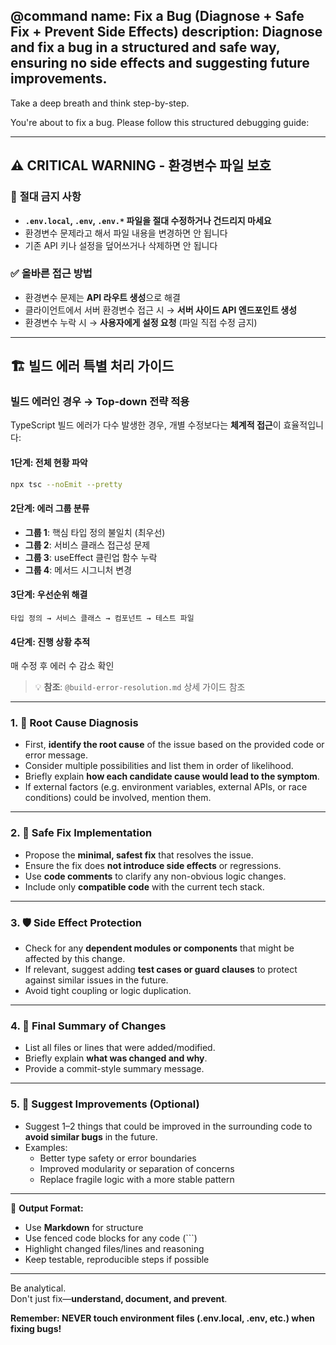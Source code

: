 @command
name: Fix a Bug (Diagnose + Safe Fix + Prevent Side Effects)
description: Diagnose and fix a bug in a structured and safe way, ensuring no side effects and suggesting future improvements.
---

Take a deep breath and think step-by-step.

You're about to fix a bug. Please follow this structured debugging guide:

---

## ⚠️ **CRITICAL WARNING - 환경변수 파일 보호**

### 🚨 **절대 금지 사항**
- **`.env.local`, `.env`, `.env.*` 파일을 절대 수정하거나 건드리지 마세요**
- 환경변수 문제라고 해서 파일 내용을 변경하면 안 됩니다
- 기존 API 키나 설정을 덮어쓰거나 삭제하면 안 됩니다

### ✅ **올바른 접근 방법**
- 환경변수 문제는 **API 라우트 생성**으로 해결
- 클라이언트에서 서버 환경변수 접근 시 → **서버 사이드 API 엔드포인트 생성**
- 환경변수 누락 시 → **사용자에게 설정 요청** (파일 직접 수정 금지)

---

## 🏗️ **빌드 에러 특별 처리 가이드**

### **빌드 에러인 경우 → Top-down 전략 적용**
TypeScript 빌드 에러가 다수 발생한 경우, 개별 수정보다는 **체계적 접근**이 효율적입니다:

#### **1단계: 전체 현황 파악**
```bash
npx tsc --noEmit --pretty
```

#### **2단계: 에러 그룹 분류**
- **그룹 1**: 핵심 타입 정의 불일치 (최우선)
- **그룹 2**: 서비스 클래스 접근성 문제  
- **그룹 3**: useEffect 클린업 함수 누락
- **그룹 4**: 메서드 시그니처 변경

#### **3단계: 우선순위 해결**
```
타입 정의 → 서비스 클래스 → 컴포넌트 → 테스트 파일
```

#### **4단계: 진행 상황 추적**
매 수정 후 에러 수 감소 확인

> 💡 **참조**: `@build-error-resolution.md` 상세 가이드 참조

---

### 1. 🧠 Root Cause Diagnosis

- First, **identify the root cause** of the issue based on the provided code or error message.
- Consider multiple possibilities and list them in order of likelihood.
- Briefly explain **how each candidate cause would lead to the symptom**.
- If external factors (e.g. environment variables, external APIs, or race conditions) could be involved, mention them.

---

### 2. 🔧 Safe Fix Implementation

- Propose the **minimal, safest fix** that resolves the issue.
- Ensure the fix does **not introduce side effects** or regressions.
- Use **code comments** to clarify any non-obvious logic changes.
- Include only **compatible code** with the current tech stack.

---

### 3. 🛡️ Side Effect Protection

- Check for any **dependent modules or components** that might be affected by this change.
- If relevant, suggest adding **test cases or guard clauses** to protect against similar issues in the future.
- Avoid tight coupling or logic duplication.

---

### 4. 🧾 Final Summary of Changes

- List all files or lines that were added/modified.
- Briefly explain **what was changed and why**.
- Provide a commit-style summary message.

---

### 5. 🚀 Suggest Improvements (Optional)

- Suggest 1–2 things that could be improved in the surrounding code to **avoid similar bugs** in the future.
- Examples:
  - Better type safety or error boundaries
  - Improved modularity or separation of concerns
  - Replace fragile logic with a more stable pattern

---

📌 **Output Format:**

- Use **Markdown** for structure
- Use fenced code blocks for any code (```)
- Highlight changed files/lines and reasoning
- Keep testable, reproducible steps if possible

---

Be analytical.  
Don't just fix—**understand, document, and prevent**.

**Remember: NEVER touch environment files (.env.local, .env, etc.) when fixing bugs!**